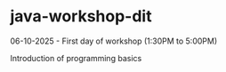 # java-workshop-dit


06-10-2025 - First day of workshop (1:30PM to 5:00PM)

Introduction of programming basics
